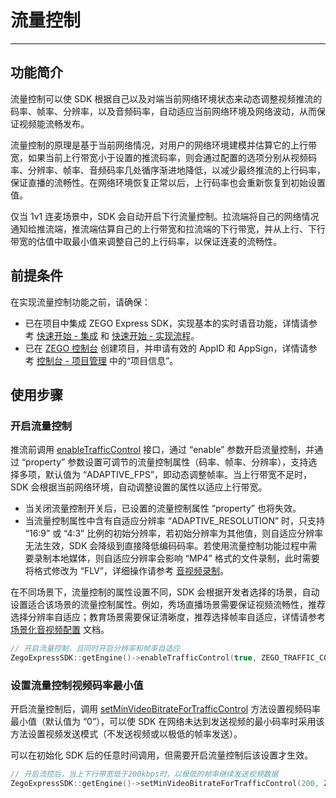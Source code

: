 # 流量控制

---

## 功能简介

流量控制可以使 SDK 根据自己以及对端当前网络环境状态来动态调整视频推流的码率、帧率、分辨率，以及音频码率，自动适应当前网络环境及网络波动，从而保证视频能流畅发布。

流量控制的原理是基于当前网络情况，对用户的网络环境建模并估算它的上行带宽，如果当前上行带宽小于设置的推流码率，则会通过配置的选项分别从视频码率、分辨率、帧率、音频码率几处循序渐进地降低，以减少最终推流的上行码率，保证直播的流畅性。在网络环境恢复正常以后，上行码率也会重新恢复到初始设置值。

仅当 1v1 连麦场景中，SDK 会自动开启下行流量控制。拉流端将自己的网络情况通知给推流端，推流端估算自己的上行带宽和拉流端的下行带宽，并从上行、下行带宽的估值中取最小值来调整自己的上行码率，以保证连麦的流畅性。



## 前提条件

在实现流量控制功能之前，请确保：

- 已在项目中集成 ZEGO Express SDK，实现基本的实时语音功能，详情请参考 [快速开始 - 集成](https://doc-zh.zego.im/article/17991) 和 [快速开始 - 实现流程](https://doc-zh.zego.im/article/17992)。
- 已在 [ZEGO 控制台](https://console.zego.im) 创建项目，并申请有效的 AppID 和 AppSign，详情请参考 [控制台 - 项目管理](/console/project-info) 中的“项目信息”。

## 使用步骤

### 开启流量控制

推流前调用 [enableTrafficControl](https://doc-zh.zego.im/zh/api?doc=Express_Video_SDK_API~CPP~class~zego-express-i-zego-express-engine#enable-traffic-control) 接口，通过 “enable” 参数开启流量控制，并通过 “property” 参数设置可调节的流量控制属性（码率、帧率、分辨率），支持选择多项，默认值为 “ADAPTIVE_FPS”，即动态调整帧率。当上行带宽不足时，SDK 会根据当前网络环境，自动调整设置的属性以适应上行带宽。

<Warning title="注意">


* 当关闭流量控制开关后，已设置的流量控制属性 “property” 也将失效。
* 当流量控制属性中含有自适应分辨率 “ADAPTIVE_RESOLUTION” 时，只支持 “16:9” 或 “4:3” 比例的初始分辨率，若初始分辨率为其他值，则自适应分辨率无法生效，SDK 会降级到直接降低编码码率。若使用流量控制功能过程中需要录制本地媒体，则自适应分辨率会影响 “MP4” 格式的文件录制，此时需要将格式修改为 “FLV”，详细操作请参考 [音视频录制](/real-time-video-ue-cpp/other/local-media-recording)。

</Warning>



在不同场景下，流量控制的属性设置不同，SDK 会根据开发者选择的场景，自动设置适合该场景的流量控制属性。例如，秀场直播场景需要保证视频流畅性，推荐选择分辨率自适应；教育场景需要保证清晰度，推荐选择帧率自适应，详情请参考 [场景化音视频配置](https://doc-zh.zego.im/article/20675) 文档。

```cpp
// 开启流量控制，且同时开启分辨率和帧率自适应
ZegoExpressSDK::getEngine()->enableTrafficControl(true, ZEGO_TRAFFIC_CONTROL_PROPERTY_ADAPTIVE_FPS | ZEGO_TRAFFIC_CONTROL_PROPERTY_ADAPTIVE_RESOLUTION);
```

### 设置流量控制视频码率最小值

开启流量控制后，调用 [setMinVideoBitrateForTrafficControl](https://doc-zh.zego.im/zh/api?doc=Express_Video_SDK_API~CPP~class~zego-express-i-zego-express-engine&jumpType=route#set-min-video-bitrate-for-traffic-control) 方法设置视频码率最小值（默认值为 “0”），可以使 SDK 在网络未达到发送视频的最小码率时采用该方法设置视频发送模式（不发送视频或以极低的帧率发送）。

<Warning title="注意">


可以在初始化 SDK 后的任意时间调用，但需要开启流量控制后该设置才生效。

</Warning>



```cpp
// 开启流控后，当上下行带宽低于200kbps时，以极低的帧率继续发送视频数据
ZegoExpressSDK::getEngine()->setMinVideoBitrateForTrafficControl(200, ZEGO_TRAFFIC_CONTROL_MIN_VIDEO_BITRATE_MODE_ULTRA_LOW_FPS);
```

<Content />

